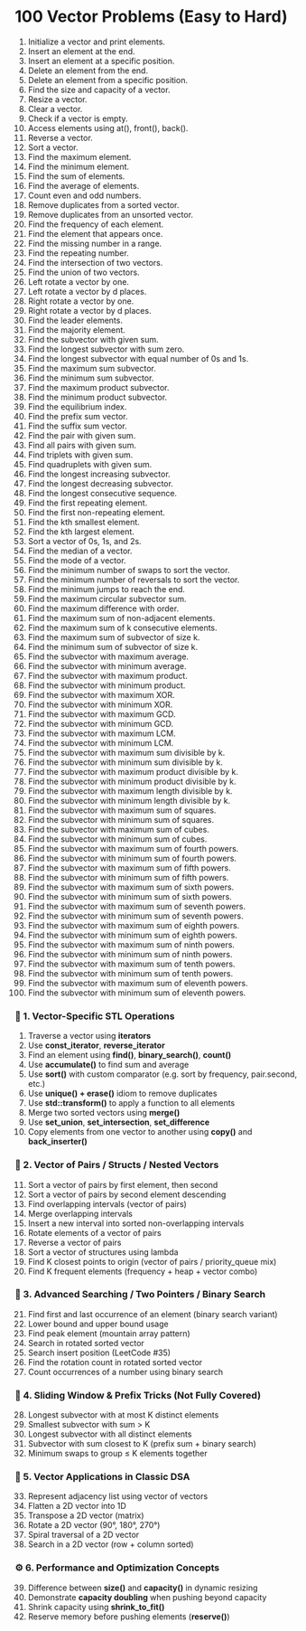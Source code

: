 # 100 Vector Problems (Easy to Hard)

1. Initialize a vector and print elements.
2. Insert an element at the end.
3. Insert an element at a specific position.
4. Delete an element from the end.
5. Delete an element from a specific position.
6. Find the size and capacity of a vector.
7. Resize a vector.
8. Clear a vector.
9. Check if a vector is empty.
10. Access elements using at(), front(), back().
11. Reverse a vector.
12. Sort a vector.
13. Find the maximum element.
14. Find the minimum element.
15. Find the sum of elements.
16. Find the average of elements.
17. Count even and odd numbers.
18. Remove duplicates from a sorted vector.
19. Remove duplicates from an unsorted vector.
20. Find the frequency of each element.
21. Find the element that appears once.
22. Find the missing number in a range.
23. Find the repeating number.
24. Find the intersection of two vectors.
25. Find the union of two vectors.
26. Left rotate a vector by one.
27. Left rotate a vector by d places.
28. Right rotate a vector by one.
29. Right rotate a vector by d places.
30. Find the leader elements.
31. Find the majority element.
32. Find the subvector with given sum.
33. Find the longest subvector with sum zero.
34. Find the longest subvector with equal number of 0s and 1s.
35. Find the maximum sum subvector.
36. Find the minimum sum subvector.
37. Find the maximum product subvector.
38. Find the minimum product subvector.
39. Find the equilibrium index.
40. Find the prefix sum vector.
41. Find the suffix sum vector.
42. Find the pair with given sum.
43. Find all pairs with given sum.
44. Find triplets with given sum.
45. Find quadruplets with given sum.
46. Find the longest increasing subvector.
47. Find the longest decreasing subvector.
48. Find the longest consecutive sequence.
49. Find the first repeating element.
50. Find the first non-repeating element.
51. Find the kth smallest element.
52. Find the kth largest element.
53. Sort a vector of 0s, 1s, and 2s.
54. Find the median of a vector.
55. Find the mode of a vector.
56. Find the minimum number of swaps to sort the vector.
57. Find the minimum number of reversals to sort the vector.
58. Find the minimum jumps to reach the end.
59. Find the maximum circular subvector sum.
60. Find the maximum difference with order.
61. Find the maximum sum of non-adjacent elements.
62. Find the maximum sum of k consecutive elements.
63. Find the maximum sum of subvector of size k.
64. Find the minimum sum of subvector of size k.
65. Find the subvector with maximum average.
66. Find the subvector with minimum average.
67. Find the subvector with maximum product.
68. Find the subvector with minimum product.
69. Find the subvector with maximum XOR.
70. Find the subvector with minimum XOR.
71. Find the subvector with maximum GCD.
72. Find the subvector with minimum GCD.
73. Find the subvector with maximum LCM.
74. Find the subvector with minimum LCM.
75. Find the subvector with maximum sum divisible by k.
76. Find the subvector with minimum sum divisible by k.
77. Find the subvector with maximum product divisible by k.
78. Find the subvector with minimum product divisible by k.
79. Find the subvector with maximum length divisible by k.
80. Find the subvector with minimum length divisible by k.
81. Find the subvector with maximum sum of squares.
82. Find the subvector with minimum sum of squares.
83. Find the subvector with maximum sum of cubes.
84. Find the subvector with minimum sum of cubes.
85. Find the subvector with maximum sum of fourth powers.
86. Find the subvector with minimum sum of fourth powers.
87. Find the subvector with maximum sum of fifth powers.
88. Find the subvector with minimum sum of fifth powers.
89. Find the subvector with maximum sum of sixth powers.
90. Find the subvector with minimum sum of sixth powers.
91. Find the subvector with maximum sum of seventh powers.
92. Find the subvector with minimum sum of seventh powers.
93. Find the subvector with maximum sum of eighth powers.
94. Find the subvector with minimum sum of eighth powers.
95. Find the subvector with maximum sum of ninth powers.
96. Find the subvector with minimum sum of ninth powers.
97. Find the subvector with maximum sum of tenth powers.
98. Find the subvector with minimum sum of tenth powers.
99. Find the subvector with maximum sum of eleventh powers.
100. Find the subvector with minimum sum of eleventh powers.




### 🧠 1. **Vector-Specific STL Operations**

1. Traverse a vector using **iterators**
2. Use **const_iterator**, **reverse_iterator**
3. Find an element using **find()**, **binary_search()**, **count()**
4. Use **accumulate()** to find sum and average
5. Use **sort()** with custom comparator (e.g. sort by frequency, pair.second, etc.)
6. Use **unique() + erase()** idiom to remove duplicates
7. Use **std::transform()** to apply a function to all elements
8. Merge two sorted vectors using **merge()**
9. Use **set_union**, **set_intersection**, **set_difference**
10. Copy elements from one vector to another using **copy()** and **back_inserter()**

### 🔢 2. **Vector of Pairs / Structs / Nested Vectors**

11. Sort a vector of pairs by first element, then second
12. Sort a vector of pairs by second element descending
13. Find overlapping intervals (vector of pairs)
14. Merge overlapping intervals
15. Insert a new interval into sorted non-overlapping intervals
16. Rotate elements of a vector of pairs
17. Reverse a vector of pairs
18. Sort a vector of structures using lambda
19. Find K closest points to origin (vector of pairs / priority_queue mix)
20. Find K frequent elements (frequency + heap + vector combo)

### 🧮 3. **Advanced Searching / Two Pointers / Binary Search**

21. Find first and last occurrence of an element (binary search variant)
22. Lower bound and upper bound usage
23. Find peak element (mountain array pattern)
24. Search in rotated sorted vector
25. Search insert position (LeetCode #35)
26. Find the rotation count in rotated sorted vector
27. Count occurrences of a number using binary search

### 🌊 4. **Sliding Window & Prefix Tricks (Not Fully Covered)**


28. Longest subvector with at most K distinct elements
29. Smallest subvector with sum > K
30. Longest subvector with all distinct elements
31. Subvector with sum closest to K (prefix sum + binary search)
32. Minimum swaps to group ≤ K elements together

### 🧩 5. **Vector Applications in Classic DSA**


33. Represent adjacency list using vector of vectors
34. Flatten a 2D vector into 1D
35. Transpose a 2D vector (matrix)
36. Rotate a 2D vector (90°, 180°, 270°)
37. Spiral traversal of a 2D vector
38. Search in a 2D vector (row + column sorted)

### ⚙️ 6. **Performance and Optimization Concepts**


39. Difference between **size()** and **capacity()** in dynamic resizing
40. Demonstrate **capacity doubling** when pushing beyond capacity
41. Shrink capacity using **shrink_to_fit()**
42. Reserve memory before pushing elements (**reserve()**)
